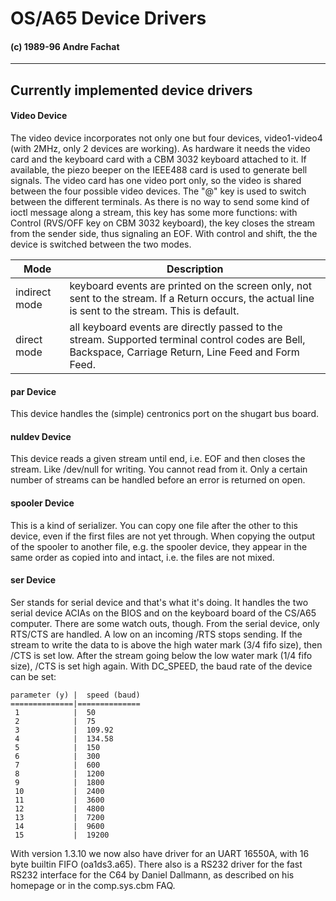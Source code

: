 #  OS/A65 Device Drivers
#### (c) 1989-96 Andre Fachat

* * *

## Currently implemented device drivers

#### Video Device

The video device incorporates not only one but four devices, video1-video4
(with 2MHz, only 2 devices are working). As hardware it needs the video card
and the keyboard card with a CBM 3032 keyboard attached to it. If available,
the piezo beeper on the IEEE488 card is used to generate bell signals.
The video card has one video port only, so the video is shared between the
four possible video devices. The "@" key is used to switch between the
different terminals. As there is no way to send some kind of ioctl message
along a stream, this key has some more functions: with Control (RVS/OFF key on
CBM 3032 keyboard), the key closes the stream from the sender side, thus
signaling an EOF. With control and shift, the the device is switched between
the two modes.

 Mode             |  Description
------------------|-----------------
  indirect mode   |  keyboard events are printed on the screen only, not sent to the stream. If a Return occurs, the actual line is sent to the stream. This is default.
  direct mode     |  all keyboard events are directly passed to the stream. Supported terminal control codes are Bell, Backspace, Carriage Return, Line Feed and Form Feed.

#### par Device

This device handles the (simple) centronics port on the shugart bus board.

#### nuldev Device

This device reads a given stream until end, i.e. EOF and then closes the
stream. Like /dev/null for writing. You cannot read from it. Only a certain
number of streams can be handled before an error is returned on open.

#### spooler Device

This is a kind of serializer. You can copy one file after the other to this
device, even if the first files are not yet through. When copying the output
of the spooler to another file, e.g. the spooler device, they appear in the
same order as copied into and intact, i.e. the files are not mixed.

#### ser Device

Ser stands for serial device and that's what it's doing. It handles the two
serial device ACIAs on the BIOS and on the keyboard board of the CS/A65
computer. There are some watch outs, though. From the serial device, only
RTS/CTS are handled. A low on an incoming /RTS stops sending. If the stream to
write the data to is above the high water mark (3/4 fifo size), then /CTS is
set low. After the stream going below the low water mark (1/4 fifo size), /CTS
is set high again.
With DC_SPEED, the baud rate of the device can be set:

	parameter (y) |  speed (baud)
	==============|==============
	 1            |  50
	 2            |  75
	 3            |  109.92
	 4            |  134.58
	 5            |  150
	 6            |  300
	 7            |  600
	 8            |  1200
	 9            |  1800
	 10           |  2400
	 11           |  3600
	 12           |  4800
	 13           |  7200
	 14           |  9600
	 15           |  19200

With version 1.3.10 we now also have driver for an UART 16550A, with 16 byte
builtin FIFO (oa1ds3.a65). There also is a RS232 driver for the fast RS232
interface for the C64 by Daniel Dallmann, as described on his homepage or in
the comp.sys.cbm FAQ.
